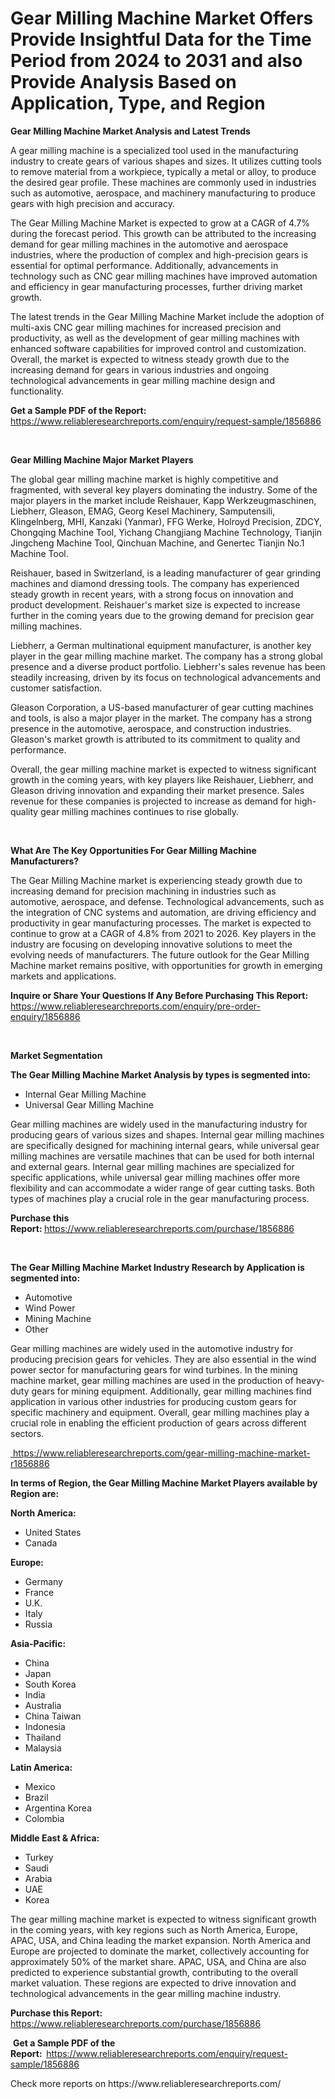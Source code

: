 <p><h1>Gear Milling Machine Market Offers Provide Insightful Data for the Time Period from 2024 to 2031 and also Provide Analysis Based on Application, Type, and Region</h1></p><p><strong>Gear Milling Machine Market Analysis and Latest Trends</strong></p>
<p><p>A gear milling machine is a specialized tool used in the manufacturing industry to create gears of various shapes and sizes. It utilizes cutting tools to remove material from a workpiece, typically a metal or alloy, to produce the desired gear profile. These machines are commonly used in industries such as automotive, aerospace, and machinery manufacturing to produce gears with high precision and accuracy.</p><p>The Gear Milling Machine Market is expected to grow at a CAGR of 4.7% during the forecast period. This growth can be attributed to the increasing demand for gear milling machines in the automotive and aerospace industries, where the production of complex and high-precision gears is essential for optimal performance. Additionally, advancements in technology such as CNC gear milling machines have improved automation and efficiency in gear manufacturing processes, further driving market growth.</p><p>The latest trends in the Gear Milling Machine Market include the adoption of multi-axis CNC gear milling machines for increased precision and productivity, as well as the development of gear milling machines with enhanced software capabilities for improved control and customization. Overall, the market is expected to witness steady growth due to the increasing demand for gears in various industries and ongoing technological advancements in gear milling machine design and functionality.</p></p>
<p><strong>Get a Sample PDF of the Report:&nbsp;</strong> <a href="https://www.reliableresearchreports.com/enquiry/request-sample/1856886">https://www.reliableresearchreports.com/enquiry/request-sample/1856886</a></p>
<p>&nbsp;</p>
<p><strong>Gear Milling Machine Major Market Players</strong></p>
<p><p>The global gear milling machine market is highly competitive and fragmented, with several key players dominating the industry. Some of the major players in the market include Reishauer, Kapp Werkzeugmaschinen, Liebherr, Gleason, EMAG, Georg Kesel Machinery, Samputensili, Klingelnberg, MHI, Kanzaki (Yanmar), FFG Werke, Holroyd Precision, ZDCY, Chongqing Machine Tool, Yichang Changjiang Machine Technology, Tianjin Jingcheng Machine Tool, Qinchuan Machine, and Genertec Tianjin No.1 Machine Tool.</p><p>Reishauer, based in Switzerland, is a leading manufacturer of gear grinding machines and diamond dressing tools. The company has experienced steady growth in recent years, with a strong focus on innovation and product development. Reishauer's market size is expected to increase further in the coming years due to the growing demand for precision gear milling machines.</p><p>Liebherr, a German multinational equipment manufacturer, is another key player in the gear milling machine market. The company has a strong global presence and a diverse product portfolio. Liebherr's sales revenue has been steadily increasing, driven by its focus on technological advancements and customer satisfaction.</p><p>Gleason Corporation, a US-based manufacturer of gear cutting machines and tools, is also a major player in the market. The company has a strong presence in the automotive, aerospace, and construction industries. Gleason's market growth is attributed to its commitment to quality and performance.</p><p>Overall, the gear milling machine market is expected to witness significant growth in the coming years, with key players like Reishauer, Liebherr, and Gleason driving innovation and expanding their market presence. Sales revenue for these companies is projected to increase as demand for high-quality gear milling machines continues to rise globally.</p></p>
<p>&nbsp;</p>
<p><strong>What Are The Key Opportunities For Gear Milling Machine Manufacturers?</strong></p>
<p><p>The Gear Milling Machine market is experiencing steady growth due to increasing demand for precision machining in industries such as automotive, aerospace, and defense. Technological advancements, such as the integration of CNC systems and automation, are driving efficiency and productivity in gear manufacturing processes. The market is expected to continue to grow at a CAGR of 4.8% from 2021 to 2026. Key players in the industry are focusing on developing innovative solutions to meet the evolving needs of manufacturers. The future outlook for the Gear Milling Machine market remains positive, with opportunities for growth in emerging markets and applications.</p></p>
<p><strong>Inquire or Share Your Questions If Any Before Purchasing This Report:</strong> <a href="https://www.reliableresearchreports.com/enquiry/pre-order-enquiry/1856886">https://www.reliableresearchreports.com/enquiry/pre-order-enquiry/1856886</a></p>
<p>&nbsp;</p>
<p><strong>Market Segmentation</strong></p>
<p><strong>The Gear Milling Machine Market Analysis by types is segmented into:</strong></p>
<p><ul><li>Internal Gear Milling Machine</li><li>Universal Gear Milling Machine</li></ul></p>
<p><p>Gear milling machines are widely used in the manufacturing industry for producing gears of various sizes and shapes. Internal gear milling machines are specifically designed for machining internal gears, while universal gear milling machines are versatile machines that can be used for both internal and external gears. Internal gear milling machines are specialized for specific applications, while universal gear milling machines offer more flexibility and can accommodate a wider range of gear cutting tasks. Both types of machines play a crucial role in the gear manufacturing process.</p></p>
<p><strong>Purchase this Report:&nbsp;</strong><a href="https://www.reliableresearchreports.com/purchase/1856886">https://www.reliableresearchreports.com/purchase/1856886</a></p>
<p>&nbsp;</p>
<p><strong>The Gear Milling Machine Market Industry Research by Application is segmented into:</strong></p>
<p><ul><li>Automotive</li><li>Wind Power</li><li>Mining Machine</li><li>Other</li></ul></p>
<p><p>Gear milling machines are widely used in the automotive industry for producing precision gears for vehicles. They are also essential in the wind power sector for manufacturing gears for wind turbines. In the mining machine market, gear milling machines are used in the production of heavy-duty gears for mining equipment. Additionally, gear milling machines find application in various other industries for producing custom gears for specific machinery and equipment. Overall, gear milling machines play a crucial role in enabling the efficient production of gears across different sectors.</p></p>
<p><a href="https://www.reliableresearchreports.com/gear-milling-machine-market-r1856886">&nbsp;https://www.reliableresearchreports.com/gear-milling-machine-market-r1856886</a></p>
<p><strong>In terms of Region, the Gear Milling Machine Market Players available by Region are:</strong></p>
<p>
    <p> <strong> North America: </strong>
        <ul>
            <li>United States</li>
            <li>Canada</li>
        </ul>
        </p> 
    <p> <strong> Europe: </strong>
        <ul>
            <li>Germany</li>
            <li>France</li>
            <li>U.K.</li>
            <li>Italy</li>
            <li>Russia</li>
        </ul>
        </p> 
    <p> <strong> Asia-Pacific: </strong>
        <ul>
            <li>China</li>
            <li>Japan</li>
            <li>South Korea</li>
            <li>India</li>
            <li>Australia</li>
            <li>China Taiwan</li>
            <li>Indonesia</li>
            <li>Thailand</li>
            <li>Malaysia</li>
        </ul>
        </p> 
    <p> <strong> Latin America: </strong>
        <ul>
            <li>Mexico</li>
            <li>Brazil</li>
            <li>Argentina Korea</li>
            <li>Colombia</li>
        </ul>
        </p> 
    <p> <strong> Middle East & Africa: </strong>
        <ul>
            <li>Turkey</li>
            <li>Saudi</li>
            <li>Arabia</li>
            <li>UAE</li>
            <li>Korea</li>
        </ul>
    </p>
    </p>
<p><p>The gear milling machine market is expected to witness significant growth in the coming years, with key regions such as North America, Europe, APAC, USA, and China leading the market expansion. North America and Europe are projected to dominate the market, collectively accounting for approximately 50% of the market share. APAC, USA, and China are also predicted to experience substantial growth, contributing to the overall market valuation. These regions are expected to drive innovation and technological advancements in the gear milling machine industry.</p></p>
<p><strong>Purchase this Report: </strong><a href="https://www.reliableresearchreports.com/purchase/1856886">https://www.reliableresearchreports.com/purchase/1856886</a></p>
<p>&nbsp;<strong>Get a Sample PDF of the Report:&nbsp;&nbsp;</strong><a href="https://www.reliableresearchreports.com/enquiry/request-sample/1856886">https://www.reliableresearchreports.com/enquiry/request-sample/1856886</a></p>
<p><strong></strong></p>
<p>Check more reports on https://www.reliableresearchreports.com/</p>
